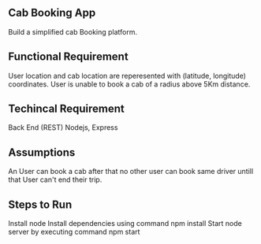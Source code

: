 ## Cab Booking App
 Build a simplified cab Booking platform.

## Functional Requirement
  User location and cab location are reperesented with (latitude, longitude) coordinates.
  User is unable to book a cab of a radius above 5Km distance.
  
## Techincal Requirement
  Back End (REST) Nodejs, Express

## Assumptions
  An User can book a cab after that no other user can book same driver untill that User can't end their trip. 

## Steps to Run
  Install node
  Install dependencies using command npm install
  Start node server by executing command npm start

